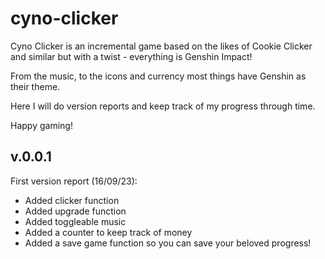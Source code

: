 # cyno-clicker

Cyno Clicker is an incremental game based on the likes of Cookie Clicker and similar but with a twist - everything is Genshin Impact!

From the music, to the icons and currency most things have Genshin as their theme.

Here I will do version reports and keep track of my progress through time.

Happy gaming!

## v.0.0.1
First version report (16/09/23):
- Added clicker function
- Added upgrade function
- Added toggleable music
- Added a counter to keep track of money
- Added a save game function so you can save your beloved progress!
